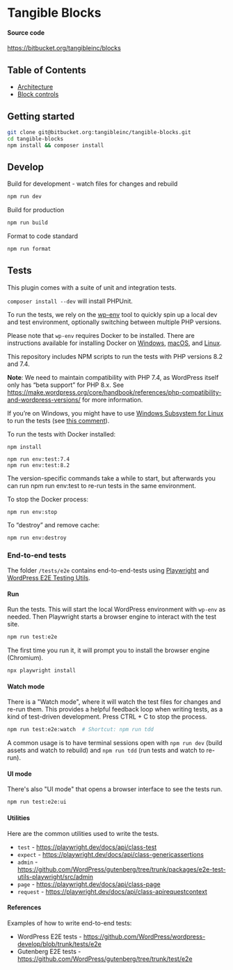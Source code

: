 # Tangible Blocks

#### Source code

https://bitbucket.org/tangibleinc/blocks


## Table of Contents

- [Architecture](architecture)
- [Block controls](block-controls)

## Getting started

```sh
git clone git@bitbucket.org:tangibleinc/tangible-blocks.git
cd tangible-blocks
npm install && composer install
```

## Develop

Build for development - watch files for changes and rebuild

```sh
npm run dev
```

Build for production

```sh
npm run build
```

Format to code standard

```sh
npm run format
```

## Tests

This plugin comes with a suite of unit and integration tests.

`composer install --dev` will install PHPUnit.

To run the tests, we rely on the [wp-env](https://developer.wordpress.org/block-editor/reference-guides/packages/packages-env/) tool to quickly spin up a local dev and test environment, optionally switching between multiple PHP versions.

Please note that `wp-env` requires Docker to be installed. There are instructions available for installing Docker on [Windows](https://docs.docker.com/desktop/install/windows-install/), [macOS](https://docs.docker.com/desktop/install/mac-install/), and [Linux](https://docs.docker.com/desktop/install/linux-install/).

This repository includes NPM scripts to run the tests with PHP versions 8.2 and 7.4. 

**Note**: We need to maintain compatibility with PHP 7.4, as WordPress itself only has “beta support” for PHP 8.x. See https://make.wordpress.org/core/handbook/references/php-compatibility-and-wordpress-versions/ for more information.

If you’re on Windows, you might have to use [Windows Subsystem for Linux](https://learn.microsoft.com/en-us/windows/wsl/install) to run the tests (see [this comment](https://bitbucket.org/tangibleinc/tangible-fields-module/pull-requests/30#comment-389568162)).

To run the tests with Docker installed:
```
npm install

npm run env:test:7.4
npm run env:test:8.2
```

The version-specific commands take a while to start, but afterwards you can run npm run env:test to re-run tests in the same environment.

To stop the Docker process:
```
npm run env:stop
```

To “destroy” and remove cache:
```
npm run env:destroy
```

### End-to-end tests

The folder `/tests/e2e` contains end-to-end-tests using [Playwright](https://playwright.dev/docs/intro) and [WordPress E2E Testing Utils](https://developer.wordpress.org/block-editor/reference-guides/packages/packages-e2e-test-utils-playwright/).

#### Run

Run the tests. This will start the local WordPress environment with `wp-env` as needed. Then Playwright starts a browser engine to interact with the test site.

```sh
npm run test:e2e
```

The first time you run it, it will prompt you to install the browser engine (Chromium).

```sh
npx playwright install
```

#### Watch mode

There is a "Watch mode", where it will watch the test files for changes and re-run them. 
This provides a helpful feedback loop when writing tests, as a kind of test-driven development. Press CTRL + C to stop the process.

```sh
npm run test:e2e:watch  # Shortcut: npm run tdd
```

A common usage is to have terminal sessions open with `npm run dev` (build assets and watch to rebuild) and `npm run tdd` (run tests and watch to re-run).

#### UI mode

There's also "UI mode" that opens a browser interface to see the tests run.

```sh
npm run test:e2e:ui
```

#### Utilities

Here are the common utilities used to write the tests.

- `test` - https://playwright.dev/docs/api/class-test
- `expect` - https://playwright.dev/docs/api/class-genericassertions
- `admin` - https://github.com/WordPress/gutenberg/tree/trunk/packages/e2e-test-utils-playwright/src/admin
- `page` - https://playwright.dev/docs/api/class-page
- `request` - https://playwright.dev/docs/api/class-apirequestcontext

#### References

Examples of how to write end-to-end tests:

- WordPress E2E tests - https://github.com/WordPress/wordpress-develop/blob/trunk/tests/e2e
- Gutenberg E2E tests - https://github.com/WordPress/gutenberg/tree/trunk/test/e2e
